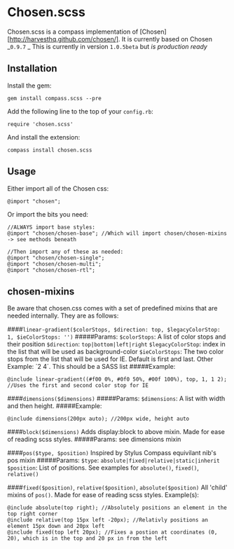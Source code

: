 Chosen.scss
===========
Chosen.scss is a compass implementation of [Chosen][http://harvesthq.github.com/chosen/]. It is currently based on Chosen _`0.9.7` _
This is currently in version `1.0.5beta` but *is* _production ready_

Installation
------------
Install the gem:

    gem install compass.scss --pre

Add the following line to the top of your `config.rb`:

    require 'chosen.scss'

And install the extension:

    compass install chosen.scss

Usage
-----
Either import all of the Chosen css:

	@import "chosen";

Or import the bits you need:

	//ALWAYS import base styles:
	@import "chosen/chosen-base"; //Which will import chosen/chosen-mixins -> see methods beneath
	
	//Then import any of these as needed:
	@import "chosen/chosen-single";
	@import "chosen/chosen-multi";
	@import "chosen/chosen-rtl";

chosen-mixins
-------------
Be aware that chosen.css comes with a set of predefined mixins that are needed internally.
They are as follows:

####`linear-gradient($colorStops, $direction: top, $legacyColorStop: 1, $ieColorStops: '')`
#####Params:
`$colorStops`: A list of color stops and their position
`$direction`: `top|bottom|left|right`
`$legacyColorStop`: index in the list that will be used as background-color
`$ieColorStops`: The two color stops from the list that will be used for IE. Default is first and last. Other Example: ´2 4´. This should be a SASS list
#####Example:

	@include linear-gradient((#f00 0%, #0f0 50%, #00f 100%), top, 1, 1 2); //Uses the first and second color stop for IE

####`dimensions($dimensions)`
#####Params:
`$dimensions`: A list with width and then height.
#####Example:

	@include dimensions(200px auto); //200px wide, height auto

####`block($dimensions)`
Adds display:block to above mixin. Made for ease of reading scss styles.
#####Params:
see dimensions mixin

####`pos($type, $position)`
Inspired by Stylus Compass equivilant nib's pos mixin
#####Params:
`$type`: `absolute|fixed|relative|static|inherit`
`$position`: List of positions. See examples for `absolute()`, `fixed()`, `relative()`

####`fixed($position)`, `relative($position)`, `absolute($position)`
All 'child' mixins of `pos()`. Made for ease of reading scss styles.
Example(s):

	@include absolute(top right); //Absolutely positions an element in the top right corner
	@include relative(top 15px left -20px); //Relativly positions an element 15px down and 20px left
	@include fixed(top left 20px); //Fixes a postion at coordinates (0, 20), which is in the top and 20 px in from the left